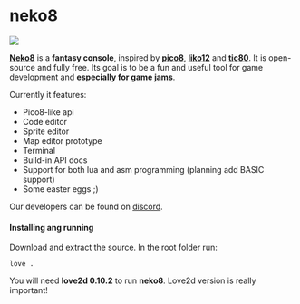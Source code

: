 # neko8

![](https://media.discordapp.net/attachments/314487938949971980/355710597528027146/Peek_2017-09-08_16-43.gif)

[**Neko8**](https://egordorichev.itch.io/neko8) is a **fantasy console**, inspired by [**pico8**](https://www.lexaloffle.com/pico-8.php), [**liko12**](https://ramilego4game.itch.io/liko12) and [**tic80**](https://tic.computer/). It is open-source and fully free. Its goal is to be a fun and useful tool for game development and **especially for game jams**. 

Currently it features:

* Pico8-like api
* Code editor
* Sprite editor
* Map editor prototype
* Terminal
* Build-in API docs
* Support for both lua and asm programming (planning add BASIC support)
* Some easter eggs ;)

Our developers can be found on [discord](https://discord.gg/DPBN8Xn).

#### Installing ang running

Download and extract the source. In the root folder run:

```
love .
```

You will need **love2d 0.10.2** to run **neko8**. Love2d version is really important!
